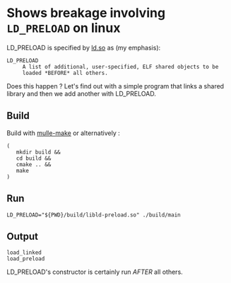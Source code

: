 # Shows breakage involving `LD_PRELOAD` on linux

LD_PRELOAD is specified by [ld.so](http://man7.org/linux/man-pages/man8/ld.so.8.html)
as (my emphasis):

```
LD_PRELOAD
     A list of additional, user-specified, ELF shared objects to be
     loaded *BEFORE* all others.
```

Does this happen ? Let's find out with a simple program that links a shared
library and then we add another with LD_PRELOAD.


## Build

Build with [mulle-make](//github.com/mulle-sde/mulle-make) or alternatively :

```
(
   mkdir build &&
   cd build &&
   cmake .. &&
   make
)
```

## Run

```
LD_PRELOAD="${PWD}/build/libld-preload.so" ./build/main
```

## Output

```
load_linked
load_preload
```

LD_PRELOAD's constructor is certainly run *AFTER* all others.

